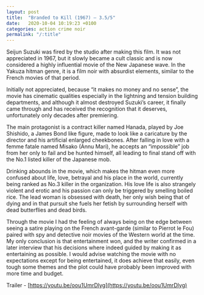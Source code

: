 ```yaml
---
layout: post
title:  "Branded to Kill (1967) – 3.5/5"
date:   2020-10-04 10:19:23 +0100
categories: action crime noir
permalink: "/:title"
---
```


Seijun Suzuki was fired by the studio after making this film. It was not appreciated in 1967, but it slowly became a cult classic and is now considered a highly influential movie of the New Japanese wave. In the Yakuza hitman genre, it is a film noir with absurdist elements, similar to the French movies of that period.

Initially not appreciated, because “it makes no money and no sense”, the movie has cinematic qualities especially in the lightning and tension building departments, and although it almost destroyed Suzuki’s career, it finally came through and has received the recognition that it deserves, unfortunately only decades after premiering.

The main protagonist is a contract killer named Hanada, played by Joe Shishido, a James Bond like figure, made to look like a caricature by the director and his artificial enlarged cheekbones. After falling in love with a femme fatale named Misako (Annu Mari), he accepts an “impossible” job from her only to fail and be hunted himself, all leading to final stand off with the No.1 listed killer of the Japanese mob.

Drinking abounds in the movie, which makes the hitman even more confused about life, love, betrayal and his place in the world, currently being ranked as No.3 killer in the organization. His love life is also strangely violent and erotic and his passion can only be triggered by smelling boiled rice. The lead woman is obsessed with death, her only wish being that of dying and in that pursuit she fuels her fetish by surrounding herself with dead butterflies and dead birds.

Through the movie I had the feeling of always being on the edge between seeing a satire playing on the French avant-garde (similar to Pierrot le Fou) paired with spy and detective noir movies of the Western world at the time. My only conclusion is that entertainment won, and the writer confirmed in a later interview that his decisions where indeed guided by making it as entertaining as possible. I would advise watching the movie with no expectations except for being entertained, it does achieve that easily, even tough some themes and the plot could have probably been improved with more time and budget.

Trailer - [https://youtu.be/oou1UmrDlyg](https://youtu.be/oou1UmrDlyg)
